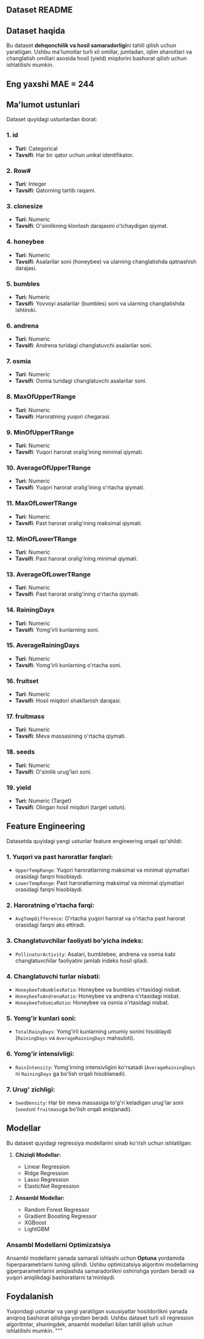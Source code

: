 ## Dataset README

## Dataset haqida
Bu dataset **dehqonchilik va hosil samaradorligi**ni tahlil qilish uchun yaratilgan. Ushbu ma'lumotlar turli xil omillar, jumladan, iqlim sharoitlari va changlatish omillari asosida hosil (yield) miqdorini bashorat qilish uchun ishlatilishi mumkin.

## Eng yaxshi MAE = 244

## Ma'lumot ustunlari
Dataset quyidagi ustunlardan iborat:

### 1. **id**
   - **Turi**: Categorical
   - **Tavsifi**: Har bir qator uchun unikal identifikator.

### 2. **Row#**
   - **Turi**: Integer
   - **Tavsifi**: Qatorning tartib raqami.

### 3. **clonesize**
   - **Turi**: Numeric
   - **Tavsifi**: O'simlikning klonlash darajasini o'lchaydigan qiymat.

### 4. **honeybee**
   - **Turi**: Numeric
   - **Tavsifi**: Asalarilar soni (honeybee) va ularning changlatishda qatnashish darajasi.

### 5. **bumbles**
   - **Turi**: Numeric
   - **Tavsifi**: Yovvoyi asalarilar (bumbles) soni va ularning changlatishda ishtiroki.

### 6. **andrena**
   - **Turi**: Numeric
   - **Tavsifi**: Andrena turidagi changlatuvchi asalarilar soni.

### 7. **osmia**
   - **Turi**: Numeric
   - **Tavsifi**: Osmia turidagi changlatuvchi asalarilar soni.

### 8. **MaxOfUpperTRange**
   - **Turi**: Numeric
   - **Tavsifi**: Haroratning yuqori chegarasi.

### 9. **MinOfUpperTRange**
   - **Turi**: Numeric
   - **Tavsifi**: Yuqori harorat oralig'ining minimal qiymati.

### 10. **AverageOfUpperTRange**
   - **Turi**: Numeric
   - **Tavsifi**: Yuqori harorat oralig'ining o'rtacha qiymati.

### 11. **MaxOfLowerTRange**
   - **Turi**: Numeric
   - **Tavsifi**: Past harorat oralig'ining maksimal qiymati.

### 12. **MinOfLowerTRange**
   - **Turi**: Numeric
   - **Tavsifi**: Past harorat oralig'ining minimal qiymati.

### 13. **AverageOfLowerTRange**
   - **Turi**: Numeric
   - **Tavsifi**: Past harorat oralig'ining o'rtacha qiymati.

### 14. **RainingDays**
   - **Turi**: Numeric
   - **Tavsifi**: Yomg'irli kunlarning soni.

### 15. **AverageRainingDays**
   - **Turi**: Numeric
   - **Tavsifi**: Yomg'irli kunlarning o'rtacha soni.

### 16. **fruitset**
   - **Turi**: Numeric
   - **Tavsifi**: Hosil miqdori shakllanish darajasi.

### 17. **fruitmass**
   - **Turi**: Numeric
   - **Tavsifi**: Meva massasining o'rtacha qiymati.

### 18. **seeds**
   - **Turi**: Numeric
   - **Tavsifi**: O'simlik urug'lari soni.

### 19. **yield**
   - **Turi**: Numeric (Target)
   - **Tavsifi**: Olingan hosil miqdori (target ustun).

## Feature Engineering
Datasetda quyidagi yangi ustunlar feature engineering orqali qo'shildi:

### 1. Yuqori va past haroratlar farqlari:
   - `UpperTempRange`: Yuqori haroratlarning maksimal va minimal qiymatlari orasidagi farqni hisoblaydi.
   - `LowerTempRange`: Past haroratlarning maksimal va minimal qiymatlari orasidagi farqni hisoblaydi.

### 2. Haroratning o'rtacha farqi:
   - `AvgTempDifference`: O'rtacha yuqori harorat va o'rtacha past harorat orasidagi farqni aks ettiradi.

### 3. Changlatuvchilar faoliyati bo'yicha indeks:
   - `PollinatorActivity`: Asalari, bumblebee, andrena va osmia kabi changlatuvchilar faoliyatini jamlab indeks hosil qiladi.

### 4. Changlatuvchi turlar nisbati:
   - `HoneybeeToBumblesRatio`: Honeybee va bumbles o'rtasidagi nisbat.
   - `HoneybeeToAndrenaRatio`: Honeybee va andrena o'rtasidagi nisbat.
   - `HoneybeeToOsmiaRatio`: Honeybee va osmia o'rtasidagi nisbat.

### 5. Yomg'ir kunlari soni:
   - `TotalRainyDays`: Yomg'irli kunlarning umumiy sonini hisoblaydi (`RainingDays` va `AverageRainingDays` mahsuloti).

### 6. Yomg'ir intensivligi:
   - `RainIntensity`: Yomg'irning intensivligini ko'rsatadi (`AverageRainingDays` ni `RainingDays` ga bo'lish orqali hisoblanadi).

### 7. Urug' zichligi:
   - `SeedDensity`: Har bir meva massasiga to'g'ri keladigan urug'lar soni (`seeds`ni `fruitmass`ga bo'lish orqali aniqlanadi).

## Modellar
Bu dataset quyidagi regressiya modellarini sinab ko'rish uchun ishlatilgan:

1. **Chiziqli Modellar:**
   - Linear Regression
   - Ridge Regression
   - Lasso Regression
   - ElasticNet Regression

2. **Ansambl Modellar:**
   - Random Forest Regressor
   - Gradient Boosting Regressor
   - XGBoost
   - LightGBM

### Ansambl Modellarni Optimizatsiya
Ansambl modellarni yanada samarali ishlashi uchun **Optuna** yordamida hiperparametrlarni tuning qilindi. Ushbu optimizatsiya algoritmi modellarning giperparametrlarini aniqlashda samaradorlikni oshirishga yordam beradi va yuqori aniqlikdagi bashoratlarni ta'minlaydi.

## Foydalanish
Yuqoridagi ustunlar va yangi yaratilgan xususiyatlar hosildorlikni yanada aniqroq bashorat qilishga yordam beradi. Ushbu dataset turli xil regression algoritmlar, shuningdek, ansambl modellari bilan tahlil qilish uchun ishlatilishi mumkin.
"""
